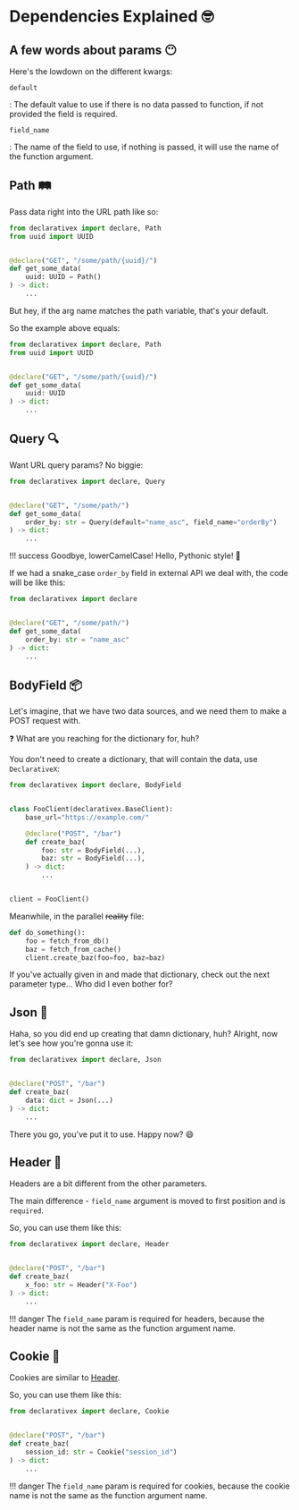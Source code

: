 # Dependencies Explained 🤓

## A few words about params 😶

Here's the lowdown on the different kwargs:

`default`

:   The default value to use if there is no data passed to function, if not provided the field is required.

`field_name`

:   The name of the field to use, if nothing is passed, it will use the name of the function argument.



## Path 🛤️

Pass data right into the URL path like so:

```.py title="my_client.py" hl_lines="7"
from declarativex import declare, Path
from uuid import UUID


@declare("GET", "/some/path/{uuid}/")
def get_some_data(
    uuid: UUID = Path()
) -> dict:
    ...
```

But hey, if the arg name matches the path variable, that's your default.

So the example above equals:

```.py title="my_client.py" hl_lines="7"
from declarativex import declare, Path
from uuid import UUID


@declare("GET", "/some/path/{uuid}/")
def get_some_data(
    uuid: UUID
) -> dict:
    ...
```

## Query 🔍

Want URL query params? No biggie:

```.py title="my_client.py" hl_lines="6"
from declarativex import declare, Query


@declare("GET", "/some/path/")
def get_some_data(
    order_by: str = Query(default="name_asc", field_name="orderBy")
) -> dict:
    ...
```

!!! success
    Goodbye, lowerCamelCase! Hello, Pythonic style! 🐍

If we had a snake_case `order_by` field in external API we deal with, the code will be like this:

```.py title="my_client.py" hl_lines="6"
from declarativex import declare


@declare("GET", "/some/path/")
def get_some_data(
    order_by: str = "name_asc"
) -> dict:
    ...

```

## BodyField 📦

Let's imagine, that we have two data sources, and we need them to make a POST request with.

❓ What are you reaching for the dictionary for, huh?

You don't need to create a dictionary, that will contain the data, use `DeclarativeX`:

```.py title="my_client.py" hl_lines="9 10"
from declarativex import declare, BodyField


class FooClient(declarativex.BaseClient):
    base_url="https://example.com/"

    @declare("POST", "/bar")
    def create_baz(
        foo: str = BodyField(...), 
        baz: str = BodyField(...),
    ) -> dict:
        ...


client = FooClient()
```

Meanwhile, in the parallel ~~reality~~ file:

```.py title="do_things.py" hl_lines="4"
def do_something():
    foo = fetch_from_db()
    baz = fetch_from_cache()
    client.create_baz(foo=foo, baz=baz)
```

If you've actually given in and made that dictionary, check out the next parameter type... Who did I even bother for?

## Json 📄

Haha, so you did end up creating that damn dictionary, huh? Alright, now let's see how you're gonna use it:

```.py title="my_client.py" hl_lines="6"
from declarativex import declare, Json


@declare("POST", "/bar")
def create_baz(
    data: dict = Json(...)
) -> dict:
    ...
```

There you go, you've put it to use. Happy now? 😄

## Header 🎩

Headers are a bit different from the other parameters. 

The main difference - `field_name` argument is moved to first position and is `required`.

So, you can use them like this:

```.py title="my_client.py" hl_lines="6"
from declarativex import declare, Header


@declare("POST", "/bar")
def create_baz(
    x_foo: str = Header("X-Foo")
) -> dict:
    ...
```

!!! danger
    The `field_name` param is required for headers, because the header name is not the same as the function argument name.


## Cookie 🍪

Cookies are similar to [Header](#header).

So, you can use them like this:

```.py title="my_client.py" hl_lines="6"
from declarativex import declare, Cookie


@declare("POST", "/bar")
def create_baz(
    session_id: str = Cookie("session_id")
) -> dict:
    ...
```

!!! danger
    The `field_name` param is required for cookies, because the cookie name is not the same as the function argument name.

